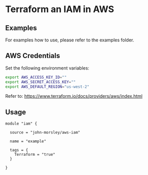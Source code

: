 # Terraform an IAM in AWS

## Examples

For examples how to use, please refer to the examples folder.

## AWS Credentials

Set the following environment variables:
```bash
export AWS_ACCESS_KEY_ID=""
export AWS_SECRET_ACCESS_KEY=""
export AWS_DEFAULT_REGION="us-west-2"
```

Refer to: https://www.terraform.io/docs/providers/aws/index.html

## Usage

```
module "iam" {

  source = "john-morsley/aws-iam"

  name = "example"

  tags = {
    Terraform = "true"
  }

}
```